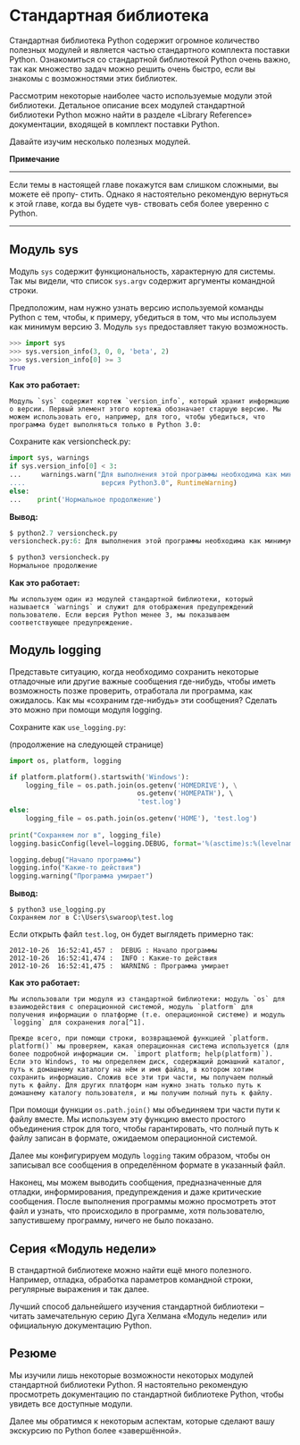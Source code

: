 # Стандартная библиотека

Стандартная библиотека Python содержит огромное количество полезных модулей и является частью стандартного комплекта поставки Python. Ознакомиться со стандартной библиотекой Python очень важно, так как множество задач можно решить очень быстро, если вы знакомы с возможностями этих библиотек.

Рассмотрим некоторые наиболее часто используемые модули этой библиотеки. Детальное описание всех модулей стандартной библиотеки Python можно найти в разделе «Library Reference» документации, входящей в комплект поставки Python.

Давайте изучим несколько полезных модулей.

**Примечание**

---

Если темы в настоящей главе покажутся вам слишком сложными, вы можете её пропу- стить. Однако я настоятельно рекомендую вернуться к этой главе, когда вы будете чув- ствовать себя более уверенно с Python.

---

## Модуль sys

Модуль `sys` содержит функциональность, характерную для системы. Так мы видели, что список `sys.argv` содержит аргументы командной строки.

Предположим, нам нужно узнать версию используемой команды Python с тем, чтобы, к примеру, убедиться в том, что мы используем как минимум версию 3. Модуль `sys` предоставляет такую возможность.

```python
>>> import sys
>>> sys.version_info(3, 0, 0, 'beta', 2)
>>> sys.version_info[0] >= 3
True
```

**Как это работает:**

    Модуль `sys` содержит кортеж `version_info`, который хранит информацию о версии. Первый элемент этого кортежа обозначает старшую версию. Мы можем использовать его, например, для того, чтобы убедиться, что программа будет выполняться только в Python 3.0:

Сохраните как versioncheck.py:

```python
import sys, warnings
if sys.version_info[0] < 3:
...     warnings.warn("Для выполнения этой программы необходима как минимум\
....                   версия Python3.0", RuntimeWarning)
else:
...    print('Нормальное продолжение')
```

**Вывод:**

```python
$ python2.7 versioncheck.py
versioncheck.py:6: Для выполнения этой программы необходима как минимум версия Python3.0 RuntimeWarning)

$ python3 versioncheck.py
Нормальное продолжение
```

**Как это работает:**

    Мы используем один из модулей стандартной библиотеки, который называется `warnings` и служит для отображения предупреждений пользователю. Если версия Python менее 3, мы показываем соответствующее предупреждение.

## Модуль logging

Представьте ситуацию, когда необходимо сохранить некоторые отладочные или другие важные сообщения где-нибудь, чтобы иметь возможность позже проверить, отработала ли программа, как ожидалось. Как мы «сохраним где-нибудь» эти сообщения? Сделать это можно при помощи модуля logging.

Сохраните как `use_logging.py`:

(продолжение на следующей странице)

```python
import os, platform, logging

if platform.platform().startswith('Windows'):
    logging_file = os.path.join(os.getenv('HOMEDRIVE'), \
                                os.getenv('HOMEPATH'), \ 
                                'test.log')
else:
    logging_file = os.path.join(os.getenv('HOME'), 'test.log')
    
print("Сохраняем лог в", logging_file)
logging.basicConfig(level=logging.DEBUG, format='%(asctime)s:%(levelname)s:%(message)s', filename=logging_file, filemode='w')

logging.debug("Начало программы")
logging.info("Какие-то действия")
logging.warning("Программа умирает")
```

**Вывод:**

```
$ python3 use_logging.py
Сохраняем лог в C:\Users\swaroop\test.log
```

Если открыть файл `test.log`, он будет выглядеть примерно так:

```
2012-10-26	16:52:41,457 :	DEBUG : Начало программы
2012-10-26	16:52:41,474 :	INFO : Какие-то действия
2012-10-26	16:52:41,475 :	WARNING : Программа умирает
```

**Как это работает:**

    Мы использовали три модуля из стандартной библиотеки: модуль `os` для взаимодействия с операционной системой, модуль `platform` для получения информации о платформе (т.е. операционной системе) и модуль `logging` для сохранения лога[^1].

    Прежде всего, при помощи строки, возвращаемой функцией `platform. platform()` мы проверяем, какая операционная система используется (для более подробной информации см. `import platform; help(platform)`). Если это Windows, то мы определяем диск, содержащий домашний каталог, путь к домашнему каталогу на нём и имя файла, в котором хотим сохранить информацию. Сложив все эти три части, мы получаем полный путь к файлу. Для других платформ нам нужно знать только путь к домашнему каталогу пользователя, и мы получим полный путь к файлу.

При помощи функции `os.path.join()` мы объединяем три части пути к файлу вместе. Мы используем эту функцию вместо простого объединения строк для того, чтобы гарантировать, что полный путь к файлу записан в формате, ожидаемом операционной системой.

Далее мы конфигурируем модуль `logging` таким образом, чтобы он записывал все сообщения в определённом формате в указанный файл.

Наконец, мы можем выводить сообщения, предназначенные для отладки, информирования, предупреждения и даже критические сообщения. После выполнения программы можно просмотреть этот файл и узнать, что происходило в программе, хотя пользователю, запустившему программу, ничего не было показано.

## Серия «Модуль недели»

В стандартной библиотеке можно найти ещё много полезного. Например, отладка, обработка параметров командной строки, регулярные выражения и так далее.

Лучший способ дальнейшего изучения стандартной библиотеки – читать замечательную серию Дуга Хелмана «Модуль недели» или официальную документацию Python.

## Резюме

Мы изучили лишь некоторые возможности некоторых модулей стандартной библиотеки Python. Я настоятельно рекомендую просмотреть документацию по стандартной библиотеке Python, чтобы увидеть все доступные модули.

Далее мы обратимся к некоторым аспектам, которые сделают вашу экскурсию по Python более «завершённой».

[^1]: 1 log – англ. «журнал», «вести журнал» (_прим.перев._)
